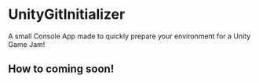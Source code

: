 # UnityGitInitializer
A small Console App made to quickly prepare your environment for a Unity Game Jam!

## How to coming soon!
